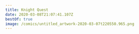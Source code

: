```yaml
---
title: Knight Quest
date: 2020-03-08T21:07:41.107Z
bestOf: true
image: /comics/untitled_artwork-2020-03-07t220550.965.png
---
```

